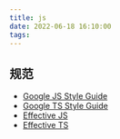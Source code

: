 ```yaml
---
title: js
date: 2022-06-18 16:10:00
tags:
---
```



## 规范

- [Google JS Style Guide](https://google.github.io/styleguide/jsguide.html)
- [Google TS Style Guide](https://google.github.io/styleguide/tsguide.html)
- [Effective JS](http://effectivejs.com/)
- [Effective TS](https://effectivetypescript.com/)